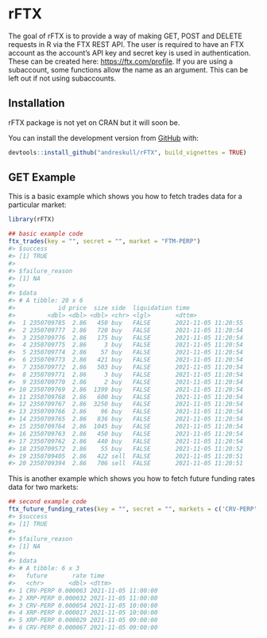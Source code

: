 
<!-- README.md is generated from README.Rmd. Please edit that file -->

# rFTX

<!-- badges: start -->
<!-- badges: end -->

The goal of rFTX is to provide a way of making GET, POST and DELETE
requests in R via the FTX REST API. The user is required to have an FTX
account as the account’s API key and secret key is used in
authentication. These can be created here: <https://ftx.com/profile>. If
you are using a subaccount, some functions allow the name as an
argument. This can be left out if not using subaccounts.

## Installation

rFTX package is not yet on CRAN but it will soon be.

You can install the development version from
[GitHub](https://github.com/) with:

``` r
devtools::install_github("andreskull/rFTX", build_vignettes = TRUE)
```

## GET Example

This is a basic example which shows you how to fetch trades data for a
particular market:

``` r
library(rFTX)

## basic example code
ftx_trades(key = "", secret = "", market = "FTM-PERP")
#> $success
#> [1] TRUE
#> 
#> $failure_reason
#> [1] NA
#> 
#> $data
#> # A tibble: 20 x 6
#>            id price  size side  liquidation time               
#>         <dbl> <dbl> <dbl> <chr> <lgl>       <dttm>             
#>  1 2350709785  2.86   450 buy   FALSE       2021-11-05 11:20:55
#>  2 2350709777  2.86   720 buy   FALSE       2021-11-05 11:20:54
#>  3 2350709776  2.86   175 buy   FALSE       2021-11-05 11:20:54
#>  4 2350709775  2.86     3 buy   FALSE       2021-11-05 11:20:54
#>  5 2350709774  2.86    57 buy   FALSE       2021-11-05 11:20:54
#>  6 2350709773  2.86   421 buy   FALSE       2021-11-05 11:20:54
#>  7 2350709772  2.86   503 buy   FALSE       2021-11-05 11:20:54
#>  8 2350709771  2.86     3 buy   FALSE       2021-11-05 11:20:54
#>  9 2350709770  2.86     2 buy   FALSE       2021-11-05 11:20:54
#> 10 2350709769  2.86  1399 buy   FALSE       2021-11-05 11:20:54
#> 11 2350709768  2.86   600 buy   FALSE       2021-11-05 11:20:54
#> 12 2350709767  2.86  3250 buy   FALSE       2021-11-05 11:20:54
#> 13 2350709766  2.86    96 buy   FALSE       2021-11-05 11:20:54
#> 14 2350709765  2.86   836 buy   FALSE       2021-11-05 11:20:54
#> 15 2350709764  2.86  1045 buy   FALSE       2021-11-05 11:20:54
#> 16 2350709763  2.86   450 buy   FALSE       2021-11-05 11:20:54
#> 17 2350709762  2.86   440 buy   FALSE       2021-11-05 11:20:54
#> 18 2350709572  2.86    55 buy   FALSE       2021-11-05 11:20:52
#> 19 2350709405  2.86   422 sell  FALSE       2021-11-05 11:20:51
#> 20 2350709394  2.86   706 sell  FALSE       2021-11-05 11:20:51
```

This is another example which shows you how to fetch future funding
rates data for two markets:

``` r
## second example code
ftx_future_funding_rates(key = "", secret = "", markets = c('CRV-PERP','XRP-PERP'))
#> $success
#> [1] TRUE
#> 
#> $failure_reason
#> [1] NA
#> 
#> $data
#> # A tibble: 6 x 3
#>   future       rate time               
#>   <chr>       <dbl> <dttm>             
#> 1 CRV-PERP 0.000063 2021-11-05 11:00:00
#> 2 XRP-PERP 0.000032 2021-11-05 11:00:00
#> 3 CRV-PERP 0.000054 2021-11-05 10:00:00
#> 4 XRP-PERP 0.000017 2021-11-05 10:00:00
#> 5 XRP-PERP 0.000029 2021-11-05 09:00:00
#> 6 CRV-PERP 0.000067 2021-11-05 09:00:00
```
